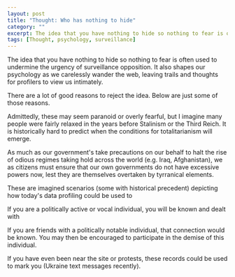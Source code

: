 ```yaml
---
layout: post
title: "Thought: Who has nothing to hide"
category: ""
excerpt: The idea that you have nothing to hide so nothing to fear is often used to undermine the urgency of surveillance opposition. It also shapes our psychology as we carelessly wander the web, leaving trails and thoughts for profilers to view us intimately.
tags: [Thought, psychology, surveillance]
---
```



The idea that you have nothing to hide so nothing to fear is often used to undermine the urgency of surveillance opposition. It also shapes our psychology as we carelessly wander the web, leaving trails and thoughts for profilers to view us intimately.

There are a lot of good reasons to reject the idea. Below are just some of those reasons.

Admittedly, these may seem paranoid or overly fearful, but I imagine many people were fairly relaxed in the years before Stalinism or the Third Reich. It is historically hard to predict when the conditions for totalitarianism will emerge.

As much as our government's take precautions on our behalf to halt the rise of odious regimes taking hold across the world (e.g. Iraq, Afghanistan), we as citizens must ensure that our own governments do not have excessive powers now, lest they are themselves overtaken by tyrranical elements.

These are imagined scenarios (some with historical precedent) depicting how today's data profiling could be used to 

If you are a politically active or vocal individual, you will be known and dealt with 

If you are friends with a politically notable individual, that connection would be known. You may then be encouraged to participate in the demise of this individual.

If you have even been near the site or protests, these records could be used to mark you (Ukraine text messages recently).

